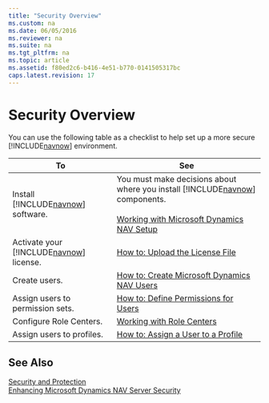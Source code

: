 ```yaml
---
title: "Security Overview"
ms.custom: na
ms.date: 06/05/2016
ms.reviewer: na
ms.suite: na
ms.tgt_pltfrm: na
ms.topic: article
ms.assetid: f80ed2c6-b416-4e51-b770-0141505317bc
caps.latest.revision: 17
---
```

# Security Overview
You can use the following table as a checklist to help set up a more secure [!INCLUDE[navnow](includes/navnow_md.md)] environment.  
  
|To|See|  
|--------|---------|  
|Install [!INCLUDE[navnow](includes/navnow_md.md)] software.|You must make decisions about where you install [!INCLUDE[navnow](includes/navnow_md.md)] components.<br /><br /> [Working with Microsoft Dynamics NAV Setup](Working-with-Microsoft-Dynamics-NAV-Setup.md)|  
|Activate your [!INCLUDE[navnow](includes/navnow_md.md)] license.|[How to: Upload the License File](../Topic/How%20to:%20Upload%20the%20License%20File.md)|  
|Create users.|[How to: Create Microsoft Dynamics NAV Users](../Topic/How%20to:%20Create%20Microsoft%20Dynamics%20NAV%20Users.md)|  
|Assign users to permission sets.|[How to: Define Permissions for Users](../Topic/How%20to:%20Define%20Permissions%20for%20Users.md)|  
|Configure Role Centers.|[Working with Role Centers](../Topic/Working%20with%20Role%20Centers.md)|  
|Assign users to profiles.|[How to: Assign a User to a Profile](../Topic/How%20to:%20Assign%20a%20User%20to%20a%20Profile.md)|  
  
## See Also  
 [Security and Protection](Security-and-Protection.md)   
 [Enhancing Microsoft Dynamics NAV Server Security](Enhancing-Microsoft-Dynamics-NAV-Server-Security.md)